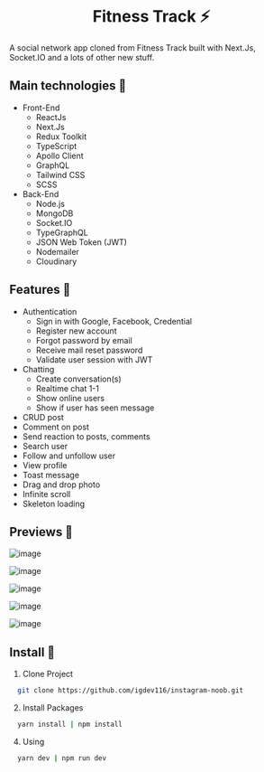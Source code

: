 <h1 align='center'><strong>Fitness Track ⚡</strong></h1>

<p>A social network app cloned from Fitness Track built with Next.Js, Socket.IO and a lots of other new stuff.</p>

## **Main technologies 📝**

- Front-End
  - ReactJs
  - Next.Js
  - Redux Toolkit
  - TypeScript
  - Apollo Client
  - GraphQL
  - Tailwind CSS
  - SCSS
- Back-End
  - Node.js
  - MongoDB
  - Socket.IO
  - TypeGraphQL
  - JSON Web Token (JWT)
  - Nodemailer
  - Cloudinary

## **Features 🚀**

- Authentication
  - Sign in with Google, Facebook, Credential
  - Register new account
  - Forgot password by email
  - Receive mail reset password
  - Validate user session with JWT
- Chatting
  - Create conversation(s)
  - Realtime chat 1-1
  - Show online users
  - Show if user has seen message
- CRUD post
- Comment on post
- Send reaction to posts, comments
- Search user
- Follow and unfollow user
- View profile
- Toast message
- Drag and drop photo
- Infinite scroll
- Skeleton loading

## **Previews 📁**

![image](https://user-images.githubusercontent.com/70432453/169486622-116a2c27-bd0e-4a74-96c5-407e12b4131d.png)

![image](https://user-images.githubusercontent.com/70432453/169486800-e1968142-985a-4e15-9930-8463964177a8.png)

![image](https://user-images.githubusercontent.com/70432453/169487737-342fdabd-c84b-41bd-b468-4ca35dd1abde.png)

![image](https://user-images.githubusercontent.com/70432453/169488501-ddbcf422-8a3e-48fe-856c-edde73b02a11.png)

![image](https://user-images.githubusercontent.com/70432453/169489742-3f4b5df6-9760-49d5-bea3-6114cc7fda7a.png)

## **Install 🔨**

1. Clone Project

```sh
  git clone https://github.com/igdev116/instagram-noob.git
```

2. Install Packages

```sh
  yarn install | npm install
```

4. Using

```sh
  yarn dev | npm run dev
```
